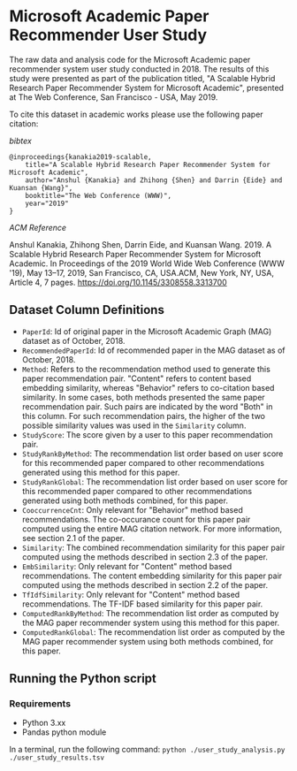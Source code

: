 # Microsoft Academic Paper Recommender User Study

The raw data and analysis code for the Microsoft Academic paper recommender system user study conducted in 2018. The results of this study were presented as part of the publication titled, "A Scalable Hybrid Research Paper Recommender System for Microsoft Academic", presented at The Web Conference, San Francisco - USA, May 2019.

To cite this dataset in academic works please use the following paper citation:

*bibtex*
```
@inproceedings{kanakia2019-scalable,
	title="A Scalable Hybrid Research Paper Recommender System for Microsoft Academic",
	author="Anshul {Kanakia} and Zhihong {Shen} and Darrin {Eide} and Kuansan {Wang}",
	booktitle="The Web Conference (WWW)",
	year="2019"
}
```

*ACM Reference*

Anshul Kanakia, Zhihong Shen, Darrin Eide, and Kuansan Wang. 2019. A Scalable Hybrid Research Paper Recommender System for Microsoft Academic. In Proceedings of the 2019 World Wide Web Conference (WWW '19), May 13–17, 2019, San Francisco, CA, USA.ACM, New York, NY, USA, Article 4, 7 pages. https://doi.org/10.1145/3308558.3313700

## Dataset Column Definitions

* `PaperId`: Id of original paper in the Microsoft Academic Graph (MAG) dataset as of October, 2018.
* `RecommendedPaperId`: Id of recommended paper in the MAG dataset as of October, 2018.
* `Method`: Refers to the recommendation method used to generate this paper recommendation pair. "Content" refers to content based embedding similarity, whereas "Behavior" refers to co-citation based similarity. In some cases, both methods presented the same paper recommendation pair. Such pairs are indicated by the word "Both" in this column. For such recommendation pairs, the higher of the two possible similarity values was used in the `Similarity` column.
* `StudyScore`: The score given by a user to this paper recommendation pair.
* `StudyRankByMethod`: The recommendation list order based on user score for this recommended paper compared to other recommendations generated using this method for this paper.
* `StudyRankGlobal`: The recommendation list order based on user score for this recommended paper compared to other recommendations generated using both methods combined, for this paper.
* `CooccurrenceCnt`: Only relevant for "Behavior" method based recommendations. The co-occurance count for this paper pair computed using the entire MAG citation network. For more information, see section 2.1 of the paper.
* `Similarity`: The combined recommendation similarity for this paper pair computed using the methods described in section 2.3 of the paper.
* `EmbSimilarity`: Only relevant for "Content" method based recommendations. The content embedding similarity for this paper pair computed using the methods described in section 2.2 of the paper.
* `TfIdfSimilarity`: Only relevant for "Content" method based recommendations. The TF-IDF based similarity for this paper pair.
* `ComputedRankByMethod`: The recommendation list order as computed by the MAG paper recommender system using this method for this paper.
* `ComputedRankGlobal`: The recommendation list order as computed by the MAG paper recommender system using both methods combined, for this paper.

## Running the Python script
### Requirements
* Python 3.xx
* Pandas python module

In a terminal, run the following command: `python ./user_study_analysis.py ./user_study_results.tsv`